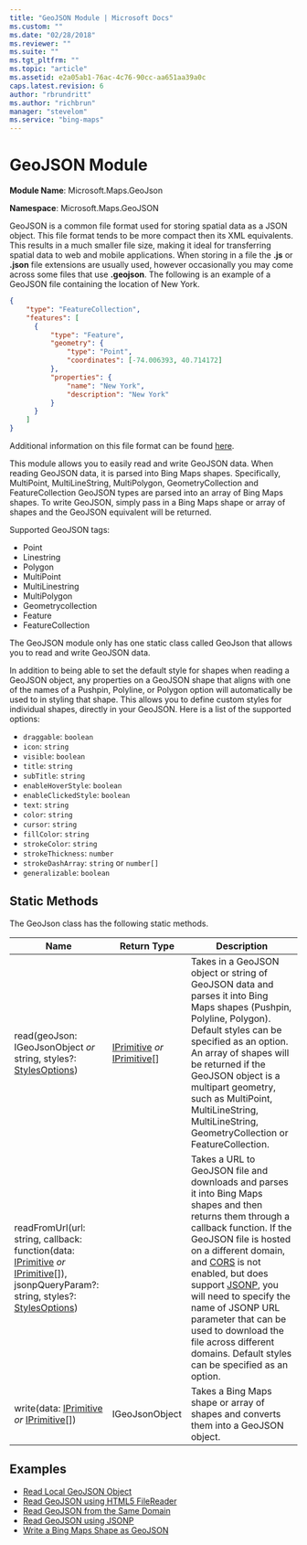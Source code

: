 ```yaml
---
title: "GeoJSON Module | Microsoft Docs"
ms.custom: ""
ms.date: "02/28/2018"
ms.reviewer: ""
ms.suite: ""
ms.tgt_pltfrm: ""
ms.topic: "article"
ms.assetid: e2a05ab1-76ac-4c76-90cc-aa651aa39a0c
caps.latest.revision: 6
author: "rbrundritt"
ms.author: "richbrun"
manager: "stevelom"
ms.service: "bing-maps"
---
```


# GeoJSON Module

**Module Name**: Microsoft.Maps.GeoJson

**Namespace**: Microsoft.Maps.GeoJSON

GeoJSON is a common file format used for storing spatial data as a JSON object. This file format tends to be more compact then its XML equivalents. This results in a much smaller file size, making it ideal for transferring spatial data to web and mobile applications. When storing in a file the **.js** or **.json** file extensions are usually used, however occasionally you may come across some files that use **.geojson**. The following is an example of a GeoJSON file containing the location of New York.

```json
{
    "type": "FeatureCollection",
    "features": [
      {
          "type": "Feature",
          "geometry": {
              "type": "Point",
              "coordinates": [-74.006393, 40.714172]
          },
          "properties": {
              "name": "New York",
              "description": "New York"
          }
      }
    ]
}
```

Additional information on this file format can be found [here](https://tools.ietf.org/html/rfc7946). 

This module allows you to easily read and write GeoJSON data. When reading GeoJSON data, it is parsed into Bing Maps shapes. Specifically, MultiPoint, MultiLineString, MultiPolygon, GeometryCollection and FeatureCollection GeoJSON types are parsed into an array of Bing Maps shapes. To write GeoJSON, simply pass in a Bing Maps shape or array of shapes and the GeoJSON equivalent will be returned.

Supported GeoJSON tags:

  * Point 
  * Linestring
  * Polygon
  * MultiPoint 
  * MultiLinestring 
  * MultiPolygon 
  * Geometrycollection
  * Feature
  * FeatureCollection

The GeoJSON module only has one static class called GeoJson that allows you to read and write GeoJSON data.

In addition to being able to set the default style for shapes when reading a GeoJSON object, any properties on a GeoJSON shape that aligns with one of the names of a Pushpin, Polyline, or Polygon option will automatically be used to in styling that shape. This allows you to define custom styles for individual shapes, directly in your GeoJSON. Here is a list of the supported options:

  * `draggable`: `boolean`
  * `icon`: `string`
  * `visible`: `boolean`
  * `title`: `string`
  * `subTitle`: `string`
  * `enableHoverStyle`: `boolean`
  * `enableClickedStyle`: `boolean`
  * `text`: `string`
  * `color`: `string`
  * `cursor`: `string`
  * `fillColor`: `string`
  * `strokeColor`: `string`
  * `strokeThickness`: `number`
  * `strokeDashArray`: `string` or `number[]`
  * `generalizable`: `boolean`

## Static Methods

The GeoJson class has the following static methods.

Name                                                             | Return Type                  | Description
---------------------------------------------------------------- | ---------------------------- | -----------------------------
read(geoJson: IGeoJsonObject _or_ string, styles?: [StylesOptions](../../map-control-api/stylesoptions-object.md))    | [IPrimitive](../../map-control-api/iprimitive-class.md) _or_ [IPrimitive](../../map-control-api/iprimitive-class.md)[] | Takes in a GeoJSON object or string of GeoJSON data and parses it into Bing Maps shapes (Pushpin, Polyline, Polygon). Default styles can be specified as an option. An array of shapes will be returned if the GeoJSON object is a multipart geometry, such as MultiPoint, MultiLineString, MultiLineString, GeometryCollection or FeatureCollection.
readFromUrl(url: string, callback: function(data: [IPrimitive](../../map-control-api/iprimitive-class.md) _or_ [IPrimitive](../../map-control-api/iprimitive-class.md)[]), jsonpQueryParam?: string, styles?: [StylesOptions](../../map-control-api/stylesoptions-object.md)) | | Takes a URL to GeoJSON file and downloads and parses it into Bing Maps shapes and then returns them through a callback function. If the GeoJSON file is hosted on a different domain, and [CORS](https://en.wikipedia.org/wiki/Cross-origin_resource_sharing) is not enabled, but does support [JSONP](https://en.wikipedia.org/wiki/JSONP), you will need to specify the name of JSONP URL parameter that can be used to download the file across different domains. Default styles can be specified as an option.
write(data: [IPrimitive](../../map-control-api/iprimitive-class.md) _or_ [IPrimitive](../../map-control-api/iprimitive-class.md)[])                              | IGeoJsonObject               | Takes a Bing Maps shape or array of shapes and converts them into a GeoJSON object. 


## Examples

  * [Read Local GeoJSON Object](../../map-control-concepts/geojson-module-examples/read-local-geojson-object-example.md)
  * [Read GeoJSON using HTML5 FileReader](../../map-control-concepts/geojson-module-examples/read-geojson-using-html5-filereader.md)
  * [Read GeoJSON from the Same Domain](../../map-control-concepts/geojson-module-examples/read-same-domain-geojson-example.md)
  * [Read GeoJSON using JSONP](../../map-control-concepts/geojson-module-examples/read-geojson-from-the-web-using-jsonp-example.md)
  * [Write a Bing Maps Shape as GeoJSON](../../map-control-concepts/geojson-module-examples/write-bing-maps-shape-as-geojson-example.md)
